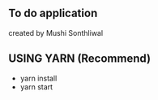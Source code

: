 ## To do application
created by Mushi Sonthliwal

## USING YARN (Recommend)

- yarn install
- yarn start
